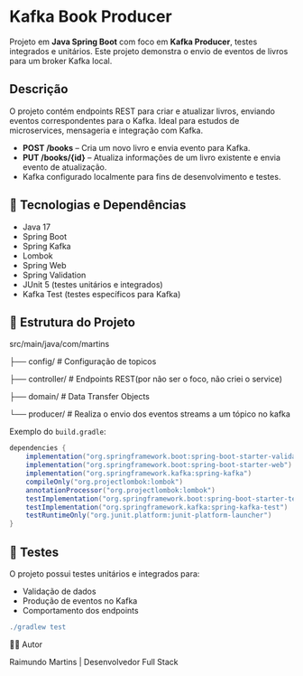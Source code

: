 # Kafka Book Producer

Projeto em **Java Spring Boot** com foco em **Kafka Producer**, testes integrados e unitários. Este projeto demonstra o envio de eventos de livros para um broker Kafka local.

## Descrição

O projeto contém endpoints REST para criar e atualizar livros, enviando eventos correspondentes para o Kafka. Ideal para estudos de microservices, mensageria e integração com Kafka.

- **POST /books** – Cria um novo livro e envia evento para Kafka.
- **PUT /books/{id}** – Atualiza informações de um livro existente e envia evento de atualização.
- Kafka configurado localmente para fins de desenvolvimento e testes.

## 🚀 Tecnologias e Dependências

- Java 17
- Spring Boot
- Spring Kafka
- Lombok
- Spring Web
- Spring Validation
- JUnit 5 (testes unitários e integrados)
- Kafka Test (testes específicos para Kafka)

## 🧱 Estrutura do Projeto
src/main/java/com/martins

├── config/ # Configuração de topicos

├── controller/ # Endpoints REST(por não ser o foco, não criei o service)

├── domain/ # Data Transfer Objects

└── producer/ # Realiza o envio dos eventos streams a um tópico no kafka

Exemplo do `build.gradle`:

```gradle
dependencies {
    implementation("org.springframework.boot:spring-boot-starter-validation")
    implementation("org.springframework.boot:spring-boot-starter-web")
    implementation("org.springframework.kafka:spring-kafka")
    compileOnly("org.projectlombok:lombok")
    annotationProcessor("org.projectlombok:lombok")
    testImplementation("org.springframework.boot:spring-boot-starter-test")
    testImplementation("org.springframework.kafka:spring-kafka-test")
    testRuntimeOnly("org.junit.platform:junit-platform-launcher")
}
```
## 🧪 Testes
O projeto possui testes unitários e integrados para:
* Validação de dados
* Produção de eventos no Kafka
* Comportamento dos endpoints

```gradle
./gradlew test
```

👨‍💻 Autor

Raimundo Martins | Desenvolvedor Full Stack
